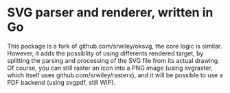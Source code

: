 # SVG parser and renderer, written in Go

This package is a fork of github.com/srwiley/oksvg, the core logic is similar.
However, it adds the possiblity of using differents rendered target, by splitting
the parsing and processing of the SVG file from its actual drawing.
Of course, you can still raster an icon into a PNG image (using svgraster, which itself uses github.com/srwiley/rasterx), and it will be possible to use a PDF backend (using svgpdf, still WIP).
